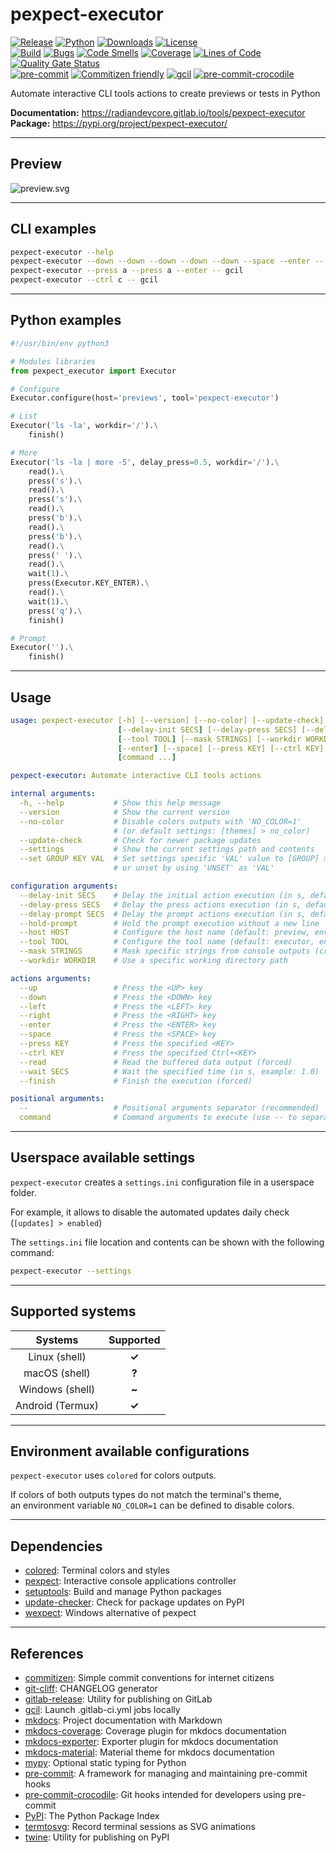 # pexpect-executor

[![Release](https://img.shields.io/pypi/v/pexpect-executor?color=blue)](https://pypi.org/project/pexpect-executor)
[![Python](https://img.shields.io/pypi/pyversions/pexpect-executor?color=blue)](https://pypi.org/project/pexpect-executor)
[![Downloads](https://img.shields.io/pypi/dm/pexpect-executor?color=blue)](https://pypi.org/project/pexpect-executor)
[![License](https://img.shields.io/gitlab/license/RadianDevCore/tools/pexpect-executor?color=blue)](https://gitlab.com/RadianDevCore/tools/pexpect-executor/-/blob/main/LICENSE)
<br />
[![Build](https://gitlab.com/RadianDevCore/tools/pexpect-executor/badges/main/pipeline.svg)](https://gitlab.com/RadianDevCore/tools/pexpect-executor/-/commits/main/)
[![Bugs](https://sonarcloud.io/api/project_badges/measure?project=RadianDevCore_pexpect-executor&metric=bugs)](https://sonarcloud.io/dashboard?id=RadianDevCore_pexpect-executor)
[![Code Smells](https://sonarcloud.io/api/project_badges/measure?project=RadianDevCore_pexpect-executor&metric=code_smells)](https://sonarcloud.io/dashboard?id=RadianDevCore_pexpect-executor)
[![Coverage](https://sonarcloud.io/api/project_badges/measure?project=RadianDevCore_pexpect-executor&metric=coverage)](https://sonarcloud.io/dashboard?id=RadianDevCore_pexpect-executor)
[![Lines of Code](https://sonarcloud.io/api/project_badges/measure?project=RadianDevCore_pexpect-executor&metric=ncloc)](https://sonarcloud.io/dashboard?id=RadianDevCore_pexpect-executor)
[![Quality Gate Status](https://sonarcloud.io/api/project_badges/measure?project=RadianDevCore_pexpect-executor&metric=alert_status)](https://sonarcloud.io/dashboard?id=RadianDevCore_pexpect-executor)
<br />
[![pre-commit](https://img.shields.io/badge/pre--commit-enabled-brightgreen?logo=pre-commit)](https://github.com/pre-commit/pre-commit)
[![Commitizen friendly](https://img.shields.io/badge/commitizen-friendly-brightgreen.svg)](https://commitizen-tools.github.io/commitizen/)
[![gcil](https://img.shields.io/badge/gcil-enabled-brightgreen?logo=gitlab)](https://radiandevcore.gitlab.io/tools/gcil)
[![pre-commit-crocodile](https://img.shields.io/badge/pre--commit--crocodile-enabled-brightgreen?logo=gitlab)](https://radiandevcore.gitlab.io/tools/pre-commit-crocodile)

Automate interactive CLI tools actions to create previews or tests in Python

**Documentation:** <https://radiandevcore.gitlab.io/tools/pexpect-executor>  
**Package:** <https://pypi.org/project/pexpect-executor/>

---

## Preview

![preview.svg](https://gitlab.com/RadianDevCore/tools/pexpect-executor/raw/4.3.1/docs/preview.svg)

---

## CLI examples

```bash
pexpect-executor --help
pexpect-executor --down --down --down --down --down --space --enter -- gcil -H -B
pexpect-executor --press a --press a --enter -- gcil
pexpect-executor --ctrl c -- gcil
```

---

<span class="page-break"></span>

## Python examples

```python
#!/usr/bin/env python3

# Modules libraries
from pexpect_executor import Executor

# Configure
Executor.configure(host='previews', tool='pexpect-executor')

# List
Executor('ls -la', workdir='/').\
    finish()

# More
Executor('ls -la | more -5', delay_press=0.5, workdir='/').\
    read().\
    press('s').\
    read().\
    press('s').\
    read().\
    press('b').\
    read().\
    press('b').\
    read().\
    press(' ').\
    read().\
    wait(1).\
    press(Executor.KEY_ENTER).\
    read().\
    wait(1).\
    press('q').\
    finish()

# Prompt
Executor('').\
    finish()
```

---

<span class="page-break"></span>

## Usage

<!-- prettier-ignore-start -->
<!-- readme-help-start -->

```yaml
usage: pexpect-executor [-h] [--version] [--no-color] [--update-check] [--settings] [--set GROUP KEY VAL]
                        [--delay-init SECS] [--delay-press SECS] [--delay-prompt SECS] [--hold-prompt] [--host HOST]
                        [--tool TOOL] [--mask STRINGS] [--workdir WORKDIR] [--up] [--down] [--left] [--right]
                        [--enter] [--space] [--press KEY] [--ctrl KEY] [--read] [--wait SECS] [--finish] [--]
                        [command ...]

pexpect-executor: Automate interactive CLI tools actions

internal arguments:
  -h, --help           # Show this help message
  --version            # Show the current version
  --no-color           # Disable colors outputs with 'NO_COLOR=1'
                       # (or default settings: [themes] > no_color)
  --update-check       # Check for newer package updates
  --settings           # Show the current settings path and contents
  --set GROUP KEY VAL  # Set settings specific 'VAL' value to [GROUP] > KEY
                       # or unset by using 'UNSET' as 'VAL'

configuration arguments:
  --delay-init SECS    # Delay the initial action execution (in s, default: 1.0)
  --delay-press SECS   # Delay the press actions execution (in s, default: 0.5)
  --delay-prompt SECS  # Delay the prompt actions execution (in s, default: 1.0)
  --hold-prompt        # Hold the prompt execution without a new line
  --host HOST          # Configure the host name (default: preview, env: EXECUTOR_HOST)
  --tool TOOL          # Configure the tool name (default: executor, env: EXECUTOR_TOOL)
  --mask STRINGS       # Mask specific strings from console outputs (credentials for example)
  --workdir WORKDIR    # Use a specific working directory path

actions arguments:
  --up                 # Press the <UP> key
  --down               # Press the <DOWN> key
  --left               # Press the <LEFT> key
  --right              # Press the <RIGHT> key
  --enter              # Press the <ENTER> key
  --space              # Press the <SPACE> key
  --press KEY          # Press the specified <KEY>
  --ctrl KEY           # Press the specified Ctrl+<KEY>
  --read               # Read the buffered data output (forced)
  --wait SECS          # Wait the specified time (in s, example: 1.0)
  --finish             # Finish the execution (forced)

positional arguments:
  --                   # Positional arguments separator (recommended)
  command              # Command arguments to execute (use -- to separate)
```

<!-- readme-help-stop -->
<!-- prettier-ignore-end -->

---

<span class="page-break"></span>

## Userspace available settings

`pexpect-executor` creates a `settings.ini` configuration file in a userspace folder.

For example, it allows to disable the automated updates daily check (`[updates] > enabled`)

The `settings.ini` file location and contents can be shown with the following command:

```bash
pexpect-executor --settings
```

---

## Supported systems

|     Systems      | Supported |
| :--------------: | :-------: |
|  Linux (shell)   |   **✓**   |
|  macOS (shell)   |   **?**   |
| Windows (shell)  |   **~**   |
| Android (Termux) |   **✓**   |

---

## Environment available configurations

`pexpect-executor` uses `colored` for colors outputs.

If colors of both outputs types do not match the terminal's theme,  
an environment variable `NO_COLOR=1` can be defined to disable colors.

---

<span class="page-break"></span>

## Dependencies

- [colored](https://pypi.org/project/colored/): Terminal colors and styles
- [pexpect](https://pypi.org/project/pexpect/): Interactive console applications controller
- [setuptools](https://pypi.org/project/setuptools/): Build and manage Python packages
- [update-checker](https://pypi.org/project/update-checker/): Check for package updates on PyPI
- [wexpect](https://pypi.org/project/wexpect/): Windows alternative of pexpect

---

## References

- [commitizen](https://pypi.org/project/commitizen/): Simple commit conventions for internet citizens
- [git-cliff](https://github.com/orhun/git-cliff): CHANGELOG generator
- [gitlab-release](https://pypi.org/project/gitlab-release/): Utility for publishing on GitLab
- [gcil](https://radiandevcore.gitlab.io/tools/gcil): Launch .gitlab-ci.yml jobs locally
- [mkdocs](https://www.mkdocs.org/): Project documentation with Markdown
- [mkdocs-coverage](https://pawamoy.github.io/mkdocs-coverage/): Coverage plugin for mkdocs documentation
- [mkdocs-exporter](https://adrienbrignon.github.io/mkdocs-exporter/): Exporter plugin for mkdocs documentation
- [mkdocs-material](https://squidfunk.github.io/mkdocs-material/): Material theme for mkdocs documentation
- [mypy](https://pypi.org/project/mypy/): Optional static typing for Python
- [pre-commit](https://pre-commit.com/): A framework for managing and maintaining pre-commit hooks
- [pre-commit-crocodile](https://radiandevcore.gitlab.io/tools/pre-commit-crocodile): Git hooks intended for developers using pre-commit
- [PyPI](https://pypi.org/): The Python Package Index
- [termtosvg](https://pypi.org/project/termtosvg/): Record terminal sessions as SVG animations
- [twine](https://pypi.org/project/twine/): Utility for publishing on PyPI
